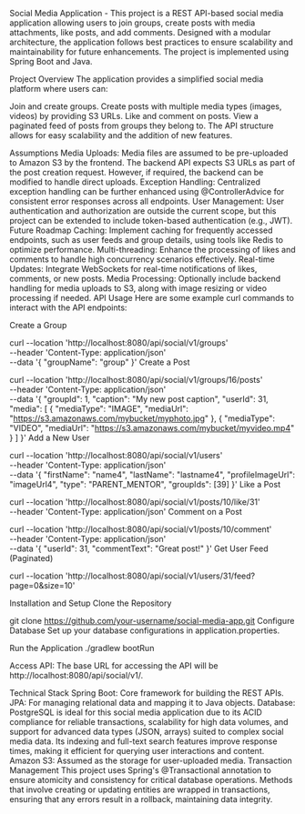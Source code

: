 Social Media Application - 
This project is a REST API-based social media application allowing users to join groups, create posts with media attachments, like posts, and add comments. Designed with a modular architecture, the application follows best practices to ensure scalability and maintainability for future enhancements. The project is implemented using Spring Boot and Java.

Project Overview
The application provides a simplified social media platform where users can:

Join and create groups.
Create posts with multiple media types (images, videos) by providing S3 URLs.
Like and comment on posts.
View a paginated feed of posts from groups they belong to.
The API structure allows for easy scalability and the addition of new features.

Assumptions
Media Uploads: Media files are assumed to be pre-uploaded to Amazon S3 by the frontend. The backend API expects S3 URLs as part of the post creation request. However, if required, the backend can be modified to handle direct uploads.
Exception Handling: Centralized exception handling can be further enhanced using @ControllerAdvice for consistent error responses across all endpoints.
User Management: User authentication and authorization are outside the current scope, but this project can be extended to include token-based authentication (e.g., JWT).
Future Roadmap
Caching: Implement caching for frequently accessed endpoints, such as user feeds and group details, using tools like Redis to optimize performance.
Multi-threading: Enhance the processing of likes and comments to handle high concurrency scenarios effectively.
Real-time Updates: Integrate WebSockets for real-time notifications of likes, comments, or new posts.
Media Processing: Optionally include backend handling for media uploads to S3, along with image resizing or video processing if needed.
API Usage
Here are some example curl commands to interact with the API endpoints:

Create a Group


curl --location 'http://localhost:8080/api/social/v1/groups' \
--header 'Content-Type: application/json' \
--data '{
"groupName": "group"
}'
Create a Post


curl --location 'http://localhost:8080/api/social/v1/groups/16/posts' \
--header 'Content-Type: application/json' \
--data '{
"groupId": 1,
"caption": "My new post caption",
"userId": 31,
"media": [
{
"mediaType": "IMAGE",
"mediaUrl": "https://s3.amazonaws.com/mybucket/myphoto.jpg"
},
{
"mediaType": "VIDEO",
"mediaUrl": "https://s3.amazonaws.com/mybucket/myvideo.mp4"
}
]
}'
Add a New User


curl --location 'http://localhost:8080/api/social/v1/users' \
--header 'Content-Type: application/json' \
--data '{
"firstName": "name4",
"lastName": "lastname4",
"profileImageUrl": "imageUrl4",
"type": "PARENT_MENTOR",
"groupIds": [39]
}'
Like a Post


curl --location 'http://localhost:8080/api/social/v1/posts/10/like/31' \
--header 'Content-Type: application/json'
Comment on a Post


curl --location 'http://localhost:8080/api/social/v1/posts/10/comment' \
--header 'Content-Type: application/json' \
--data '{
"userId": 31,
"commentText": "Great post!"
}'
Get User Feed (Paginated)


curl --location 'http://localhost:8080/api/social/v1/users/31/feed?page=0&size=10'


Installation and Setup
Clone the Repository

git clone https://github.com/your-username/social-media-app.git
Configure Database Set up your database configurations in application.properties.

Run the Application
./gradlew bootRun

Access API: The base URL for accessing the API will be http://localhost:8080/api/social/v1/.

Technical Stack
Spring Boot: Core framework for building the REST APIs.
JPA: For managing relational data and mapping it to Java objects.
Database: PostgreSQL is ideal for this social media application due to its ACID compliance for reliable transactions, scalability for high data volumes, and support for advanced data types (JSON, arrays) suited to complex social media data. Its indexing and full-text search features improve response times, making it efficient for querying user interactions and content.
Amazon S3: Assumed as the storage for user-uploaded media.
Transaction Management
This project uses Spring's @Transactional annotation to ensure atomicity and consistency for critical database operations. Methods that involve creating or updating entities are wrapped in transactions, ensuring that any errors result in a rollback, maintaining data integrity.